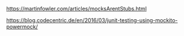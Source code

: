 https://martinfowler.com/articles/mocksArentStubs.html


https://blog.codecentric.de/en/2016/03/junit-testing-using-mockito-powermock/